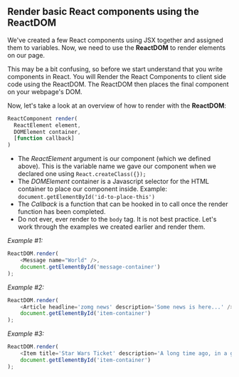 ## Render basic React components using the ReactDOM

We've created a few React components using JSX together and assigned them to variables. Now, we need to use the **ReactDOM** to render elements on our page.

This may be a bit confusing, so before we start understand that you write components in React. You will Render the React Components to client side code using the ReactDOM. The ReactDOM then places the final component on your webpage's DOM.

Now, let's take a look at an overview of how to render with the **ReactDOM**:

```Javascript
ReactComponent render(
  ReactElement element,
  DOMElement container,
  [function callback]
)
```

* The *ReactElement* argument is our component (which we defined above). This is the variable name we gave our component when we declared one using `React.createClass({});`
* The *DOMElement* container is a Javascript selector for the HTML container to place our component inside. Example: `document.getElementById('id-to-place-this')`
* The *Callback* is a function that can be hooked in to call once the render function has been completed.
* Do not ever, ever render to the `body` tag. It is not best practice.
Let's work through the examples we created earlier and render them.

*Example #1:*

```javascript
ReactDOM.render(
	<Message name="World" />,
    document.getElementById('message-container')
);
```

*Example #2:*

```javascript
ReactDOM.render(
	<Article headline='zomg news' description='Some news is here...' />,
	document.getElementById('item-container')
);
```

*Example #3:*

```javascript
ReactDOM.render(
	<Item title='Star Wars Ticket' description='A long time ago, in a galaxy far, far away...' />,
	document.getElementById('item-container')
);
```